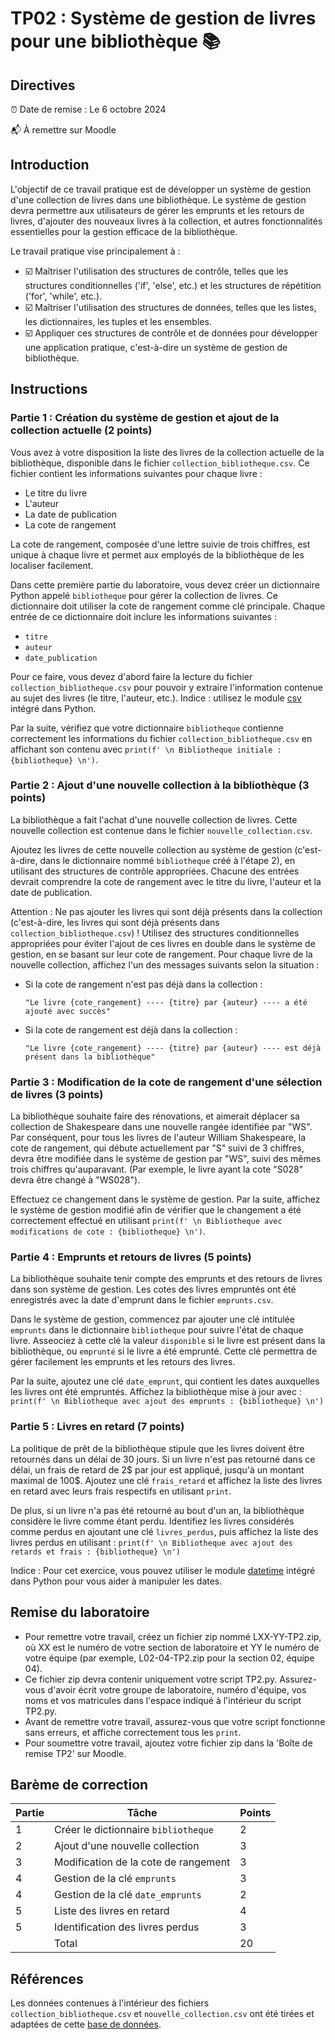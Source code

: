 # TP02 : Système de gestion de livres pour une bibliothèque :books:

## Directives
:alarm_clock: Date de remise : Le 6 octobre 2024

:mailbox_with_mail: À remettre sur Moodle

## Introduction
L'objectif de ce travail pratique est de développer un système de gestion d'une collection de livres dans une bibliothèque. Le système de gestion devra permettre aux utilisateurs de gérer les emprunts et les retours de livres, d'ajouter des nouveaux livres à la collection, et autres fonctionnalités essentielles pour la gestion efficace de la bibliothèque.

Le travail pratique vise principalement à :

- :ballot_box_with_check: Maîtriser l'utilisation des structures de contrôle, telles que les structures conditionnelles ('if', 'else', etc.) et les structures de répétition ('for', 'while', etc.).
- :ballot_box_with_check: Maîtriser l'utilisation des structures de données, telles que les listes, les dictionnaires, les tuples et les ensembles.
- :ballot_box_with_check: Appliquer ces structures de contrôle et de données pour développer une application pratique, c'est-à-dire un système de gestion de bibliothèque.

## Instructions

### Partie 1 : Création du système de gestion et ajout de la collection actuelle (2 points)
Vous avez à votre disposition la liste des livres de la collection actuelle de la bibliothèque, disponible dans le fichier `collection_bibliotheque.csv`. Ce fichier contient les informations suivantes pour chaque livre :
- Le titre du livre
- L'auteur
- La date de publication
- La cote de rangement

La cote de rangement, composée d'une lettre suivie de trois chiffres, est unique à chaque livre et permet aux employés de la bibliothèque de les localiser facilement.

Dans cette première partie du laboratoire, vous devez créer un dictionnaire Python appelé `bibliotheque` pour gérer la collection de livres. Ce dictionnaire doit utiliser la cote de rangement comme clé principale. Chaque entrée de ce dictionnaire doit inclure les informations suivantes :
- `titre`
- `auteur`
- `date_publication`

Pour ce faire, vous devez d'abord faire la lecture du fichier `collection_bibliotheque.csv` pour pouvoir y extraire l'information contenue au sujet des livres (le titre, l'auteur, etc.). Indice : utilisez le module [csv](https://python-adv-web-apps.readthedocs.io/en/latest/csv.html) intégré dans Python. 

Par la suite, vérifiez que votre dictionnaire `bibliotheque` contienne correctement les informations du fichier `collection_bibliotheque.csv` en affichant son contenu avec `print(f' \n Bibliotheque initiale : {bibliotheque} \n')`. 

### Partie 2 : Ajout d'une nouvelle collection à la bibliothèque (3 points)
La bibliothèque a fait l'achat d'une nouvelle collection de livres. Cette nouvelle collection est contenue dans le fichier `nouvelle_collection.csv`. 

Ajoutez les livres de cette nouvelle collection au système de gestion (c'est-à-dire, dans le dictionnaire nommé `bibliotheque` créé à l'étape 2), en utilisant des structures de contrôle appropriées. Chacune des entrées devrait comprendre la cote de rangement avec le titre du livre, l'auteur et la date de publication. 

Attention : Ne pas ajouter les livres qui sont déjà présents dans la collection (c'est-à-dire, les livres qui sont déjà présents dans `collection_bibliotheque.csv`) ! Utilisez des structures conditionnelles appropriées pour éviter l'ajout de ces livres en double dans le système de gestion, en se basant sur leur cote de rangement. Pour chaque livre de la nouvelle collection, affichez l'un des messages suivants selon la situation :

  - Si la cote de rangement n'est pas déjà dans la collection :
      ```
      "Le livre {cote_rangement} ---- {titre} par {auteur} ---- a été ajouté avec succès"
      ```

  - Si la cote de rangement est déjà dans la collection :
      ```
      "Le livre {cote_rangement} ---- {titre} par {auteur} ---- est déjà présent dans la bibliothèque"
      ```

### Partie 3 : Modification de la cote de rangement d'une sélection de livres (3 points)
La bibliothèque souhaite faire des rénovations, et aimerait déplacer sa collection de Shakespeare dans une nouvelle rangée identifiée par "WS". Par conséquent, pour tous les livres de l'auteur William Shakespeare, la cote de rangement, qui débute actuellement par "S" suivi de 3 chiffres, devra être modifiée dans le système de gestion par "WS", suivi des mêmes trois chiffres qu'auparavant. (Par exemple, le livre ayant la cote "S028" devra être changé à "WS028"). 

Effectuez ce changement dans le système de gestion. Par la suite, affichez le système de gestion modifié afin de vérifier que le changement a été correctement effectué en utilisant `print(f' \n Bibliotheque avec modifications de cote : {bibliotheque} \n')`. 

### Partie 4 : Emprunts et retours de livres (5 points)
La bibliothèque souhaite tenir compte des emprunts et des retours de livres dans son système de gestion. Les cotes des livres empruntés ont été enregistrés avec la date d'emprunt dans le fichier `emprunts.csv`. 

Dans le système de gestion, commencez par ajouter une clé intitulée `emprunts` dans le dictionnaire `bibliotheque` pour suivre l'état de chaque livre. Asseociez à cette clé la valeur `disponible` si le livre est présent dans la bibliothèque, ou `emprunté` si le livre a été emprunté. Cette clé permettra de gérer facilement les emprunts et les retours des livres.

Par la suite, ajoutez une clé `date_emprunt`, qui contient les dates auxquelles les livres ont été empruntés. Affichez la bibliothèque mise à jour avec : `print(f' \n Bibliotheque avec ajout des emprunts : {bibliotheque} \n')`

### Partie 5 : Livres en retard (7 points)
La politique de prêt de la bibliothèque stipule que les livres doivent être retournés dans un délai de 30 jours. Si un livre n'est pas retourné dans ce délai, un frais de retard de 2$ par jour est appliqué, jusqu'à un montant maximal de 100$. Ajoutez une clé `frais_retard` et affichez la liste des livres en retard avec leurs frais respectifs en utilisant `print`.

De plus, si un livre n'a pas été retourné au bout d'un an, la bibliothèque considère le livre comme étant perdu. Identifiez les livres considérés comme perdus en ajoutant une clé `livres_perdus`, puis affichez la liste des livres perdus en utilisant : `print(f' \n Bibliotheque avec ajout des retards et frais : {bibliotheque} \n')`

Indice : Pour cet exercice, vous pouvez utiliser le module [datetime](https://docs.python.org/3/library/datetime.html) intégré dans Python pour vous aider à manipuler les dates. 

## Remise du laboratoire
- Pour remettre votre travail, créez un fichier zip nommé LXX-YY-TP2.zip, où XX est le numéro de votre section de laboratoire et YY le numéro de votre équipe (par exemple, L02-04-TP2.zip pour la section 02, équipe 04).
- Ce fichier zip devra contenir uniquement votre script TP2.py. Assurez-vous d'avoir écrit votre groupe de laboratoire, numéro d'équipe, vos noms et vos matricules dans l'espace indiqué à l'intérieur du script TP2.py. 
- Avant de remettre votre travail, assurez-vous que votre script fonctionne sans erreurs, et affiche correctement tous les `print`. 
- Pour soumettre votre travail, ajoutez votre fichier zip dans la 'Boîte de remise TP2' sur Moodle. 

## Barème de correction
|     Partie    |                 Tâche                 |     Points    |
| ------------- | ------------------------------------- | ------------- |
|       1       | Créer le dictionnaire `bibliotheque`  |       2       |
|       2       | Ajout d'une nouvelle collection       |       3       |
|       3       | Modification de la cote de rangement  |       3       |
|       4       | Gestion de la clé `emprunts`          |       3       |
|       4       | Gestion de la clé `date_emprunts`     |       2       |
|       5       | Liste des livres en retard            |       4       |
|       5       | Identification des livres perdus      |       3       |
|               |                                Total  |       20      |


## Références
Les données contenues à l'intérieur des fichiers `collection_bibliotheque.csv` et `nouvelle_collection.csv` ont été tirées et adaptées de cette [base de données](https://github.com/zygmuntz/goodbooks-10k/tree/master). 
